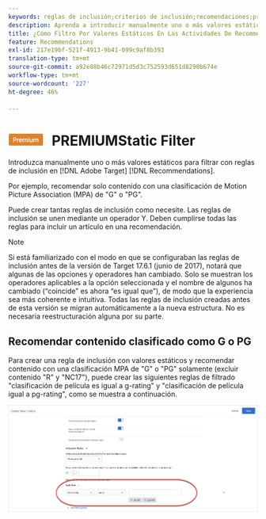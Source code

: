 ```yaml
---
keywords: reglas de inclusión;criterios de inclusión;recomendaciones;promoción;promociones;filtrado dinámico;estático;filtro estático
description: Aprenda a introducir manualmente uno o más valores estáticos para filtrar con reglas de inclusión en Adobe [!DNL Target] Recommendations.
title: ¿Cómo Filtro Por Valores Estáticos En Las Actividades De Recommendations?
feature: Recommendations
exl-id: 217e19bf-521f-4913-9b41-099c9af8b393
translation-type: tm+mt
source-git-commit: a92e88b46c72971d5d3c752593d651d8290b674e
workflow-type: tm+mt
source-wordcount: '227'
ht-degree: 46%

---
```


# ![](/help/assets/premium.png) PREMIUMStatic Filter

Introduzca manualmente uno o más valores estáticos para filtrar con reglas de inclusión en [!DNL Adobe Target] [!DNL Recommendations].

Por ejemplo, recomendar solo contenido con una clasificación de Motion Picture Association (MPA) de &quot;G&quot; o &quot;PG&quot;.

Puede crear tantas reglas de inclusión como necesite. Las reglas de inclusión se unen mediante un operador Y. Deben cumplirse todas las reglas para incluir un artículo en una recomendación.

>[!NOTE]
>
>Si está familiarizado con el modo en que se configuraban las reglas de inclusión antes de la versión de Target 17.6.1 (junio de 2017), notará que algunas de las opciones y operadores han cambiado. Solo se muestran los operadores aplicables a la opción seleccionada y el nombre de algunos ha cambiado (“coincide” es ahora “es igual que”), de modo que la experiencia sea más coherente e intuitiva. Todas las reglas de inclusión creadas antes de esta versión se migran automáticamente a la nueva estructura. No es necesaria reestructuración alguna por su parte.

## Recomendar contenido clasificado como G o PG

Para crear una regla de inclusión con valores estáticos y recomendar contenido con una clasificación MPA de &quot;G&quot; o &quot;PG&quot; solamente (excluir contenido &quot;R&quot; y &quot;NC17&quot;), puede crear las siguientes reglas de filtrado &quot;clasificación de película es igual a g-rating&quot; y &quot;clasificación de película igual a pg-rating&quot;, como se muestra a continuación.

![ejemplo de clasificación de películas](/help/c-recommendations/c-algorithms/assets/movies.png)
